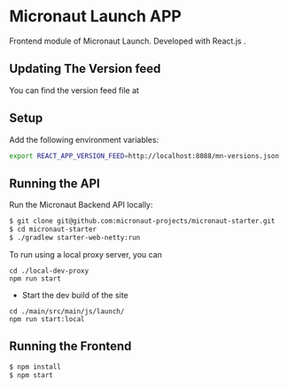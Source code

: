 # Micronaut Launch APP

Frontend module of Micronaut Launch. Developed with React.js .

## Updating The Version feed

You can find the version feed file at

## Setup

Add the following environment variables:

```bash
export REACT_APP_VERSION_FEED=http://localhost:8088/mn-versions.json
```

## Running the API

Run the Micronaut Backend API locally:

```bash
$ git clone git@github.com:micronaut-projects/micronaut-starter.git
$ cd micronaut-starter
$ ./gradlew starter-web-netty:run
```

To run using a local proxy server, you can

```
cd ./local-dev-proxy
npm run start
```

- Start the dev build of the site

```
cd ./main/src/main/js/launch/
npm run start:local
```

## Running the Frontend

```bash
$ npm install
$ npm start
```
